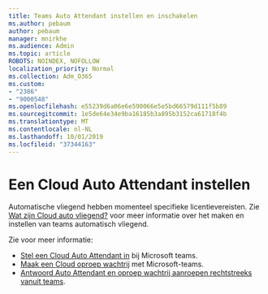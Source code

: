 ```yaml
---
title: Teams Auto Attendant instellen en inschakelen
ms.author: pebaum
author: pebaum
manager: mnirkhe
ms.audience: Admin
ms.topic: article
ROBOTS: NOINDEX, NOFOLLOW
localization_priority: Normal
ms.collection: Adm_O365
ms.custom:
- "2386"
- "9000548"
ms.openlocfilehash: e55239d6a06e6e590066e5e5bd66579d111f5b89
ms.sourcegitcommit: 1e5de64e34e9ba16185b3a895b3152ca61718f4b
ms.translationtype: MT
ms.contentlocale: nl-NL
ms.lasthandoff: 10/01/2019
ms.locfileid: "37344163"
---
```

# <a name="set-up-a-cloud-auto-attendant"></a>Een Cloud Auto Attendant instellen

Automatische vliegend hebben momenteel specifieke licentievereisten. Zie [Wat zijn Cloud auto vliegend?](https://docs.microsoft.com/microsoftteams/what-are-phone-system-auto-attendants) voor meer informatie over het maken en instellen van teams automatisch vliegend. 

Zie voor meer informatie:

- [Stel een Cloud Auto Attendant in](https://docs.microsoft.com/microsoftteams/create-a-phone-system-auto-attendant) bij Microsoft teams. 
- [Maak een Cloud oproep wachtrij](https://docs.microsoft.com/microsoftteams/create-a-phone-system-call-queue) met Microsoft-teams. 
- [Antwoord Auto Attendant en oproep wachtrij aanroepen rechtstreeks vanuit teams](https://docs.microsoft.com/microsoftteams/answer-auto-attendant-and-call-queue-calls). 